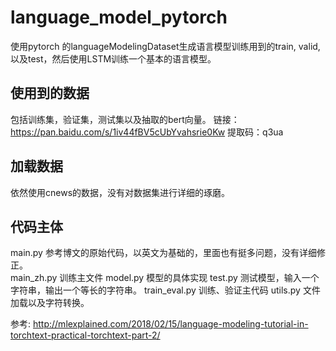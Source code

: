 # language_model_pytorch
使用pytorch 的languageModelingDataset生成语言模型训练用到的train, valid, 以及test，然后使用LSTM训练一个基本的语言模型。

## 使用到的数据
包括训练集，验证集，测试集以及抽取的bert向量。
链接：https://pan.baidu.com/s/1iv44fBV5cUbYvahsrie0Kw 
提取码：q3ua

## 加载数据
依然使用cnews的数据，没有对数据集进行详细的琢磨。

## 代码主体
main.py 参考博文的原始代码，以英文为基础的，里面也有挺多问题，没有详细修正。  
main_zh.py 训练主文件
model.py 模型的具体实现
test.py 测试模型，输入一个字符串，输出一个等长的字符串。
train_eval.py 训练、验证主代码
utils.py 文件加载以及字符转换。

参考: 
http://mlexplained.com/2018/02/15/language-modeling-tutorial-in-torchtext-practical-torchtext-part-2/
